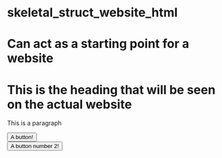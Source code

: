# skeletal_struct_website_html
# Can act as a starting point for a website
<!doctype html> 
<html>
  <head>
    <title> This is the title of the website that will be seen in the browser </title>
  </head>
  <body>
    <h1> This is the heading that will be seen on the actual website</h1>
    <p>
    This is a paragraph
    </p>
    <button> A button! </button>
    <br>
    <button> A button number 2!</button>
  </body>
</html>
